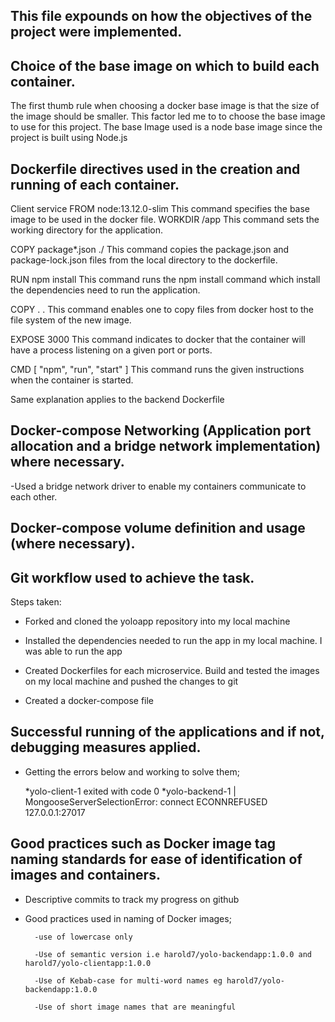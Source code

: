 ## This file expounds on how the objectives of the project were implemented.

## Choice of the base image on which to build each container.
The first thumb rule when choosing a docker base image is that the size of the image should be smaller. This factor led me to to choose the base image to use for this project.
The base Image used is a node base image since the project is built using Node.js

## Dockerfile directives used in the creation and running of each container.
Client service 
FROM node:13.12.0-slim
This command specifies the base image to be used in the docker file.
WORKDIR /app
This command sets the working directory for the application.

COPY package*.json ./
This command copies the package.json and package-lock.json files from the local directory to the dockerfile.

RUN npm install
This command runs the npm install command which install the dependencies need to run the application.

COPY . .
This command enables one to copy files from docker host to the file system of the new image.

EXPOSE 3000
This command indicates to docker that the container will have a process listening on a given port or ports.

CMD [ "npm", "run", "start" ]
This command runs the given instructions when the container is started.

Same explanation applies to the backend Dockerfile

## Docker-compose Networking (Application port allocation and a bridge network implementation) where necessary.

-Used a bridge network driver to enable my containers communicate to each other.

## Docker-compose volume definition and usage (where necessary).

## Git workflow used to achieve the task.
Steps taken:

* Forked and cloned the yoloapp repository into my local machine

* Installed the dependencies needed to run the app in my local machine. I was able to run the app

* Created Dockerfiles for each microservice. Build and tested the images on my local machine and pushed the changes to git

* Created a docker-compose file


## Successful running of the applications and if not, debugging measures applied.

- Getting the errors below and working to solve them;
    
    *yolo-client-1 exited with code 0
    *yolo-backend-1  | MongooseServerSelectionError: connect ECONNREFUSED 127.0.0.1:27017
    

## Good practices such as Docker image tag naming standards for ease of identification of images and containers. 

* Descriptive commits to track my progress on github

* Good practices used in naming of Docker images;

        -use of lowercase only 

        -Use of semantic version i.e harold7/yolo-backendapp:1.0.0 and harold7/yolo-clientapp:1.0.0

        -Use of Kebab-case for multi-word names eg harold7/yolo-backendapp:1.0.0

        -Use of short image names that are meaningful
